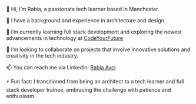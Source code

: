 👋 Hi, I’m Rabia, a passionate tech learner based in Manchester.

👀 I have a background and experience in architecture and design.

🌱 I’m currently learning full stack development and exploring the newest advancements in technology at [CodeYourFuture](https://github.com/CodeYourFuture)

💞️ I’m looking to collaborate on projects that involve innovative solutions and creativity in the tech industry.

📫 You can reach me via LinkedIn: [Rabia Avci](https://www.linkedin.com/in/rabia-avci-5231032b/)

⚡ Fun fact: I transitioned from being an architect to a tech learner and full stack developer trainee, embracing the challenge with patience and enthusiasm.
<!---
RbAvci/RbAvci is a ✨ special ✨ repository because its `README.md` (this file) appears on your GitHub profile.
You can click the Preview link to take a look at your changes.
--->



